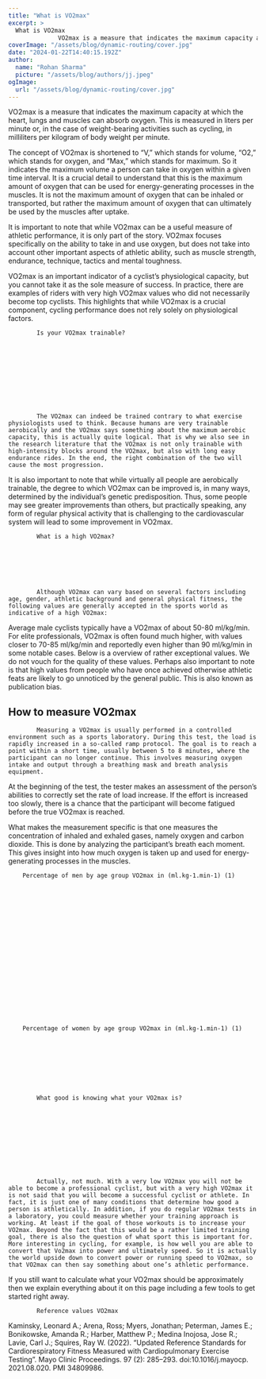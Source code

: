 ```yaml
---
title: "What is VO2max"
excerpt: >
  What is VO2max
              VO2max is a measure that indicates the maximum capacity at which the heart, lungs and muscles can absorb oxygen. This is measured in liters per minute or, in the case...
coverImage: "/assets/blog/dynamic-routing/cover.jpg"
date: "2024-01-22T14:40:15.192Z"
author:
  name: "Rohan Sharma"
  picture: "/assets/blog/authors/jj.jpeg"
ogImage:
  url: "/assets/blog/dynamic-routing/cover.jpg"
---
```


VO2max is a measure that indicates the maximum capacity at which the heart, lungs and muscles can absorb oxygen. This is measured in liters per minute or, in the case of weight-bearing activities such as cycling, in milliliters per kilogram of body weight per minute.

The concept of VO2max is shortened to “V,” which stands for volume, “O2,” which stands for oxygen, and “Max,” which stands for maximum. So it indicates the maximum volume a person can take in oxygen within a given time interval. It is a crucial detail to understand that this is the maximum amount of oxygen that can be used for energy-generating processes in the muscles. It is not the maximum amount of oxygen that can be inhaled or transported, but rather the maximum amount of oxygen that can ultimately be used by the muscles after uptake.

It is important to note that while VO2max can be a useful measure of athletic performance, it is only part of the story. VO2max focuses specifically on the ability to take in and use oxygen, but does not take into account other important aspects of athletic ability, such as muscle strength, endurance, technique, tactics and mental toughness.

VO2max is an important indicator of a cyclist’s physiological capacity, but you cannot take it as the sole measure of success. In practice, there are examples of riders with very high VO2max values who did not necessarily become top cyclists. This highlights that while VO2max is a crucial component, cycling performance does not rely solely on physiological factors.



		

	

		

			Is your VO2max trainable?



		

	



	

			The VO2max can indeed be trained contrary to what exercise physiologists used to think. Because humans are very trainable aerobically and the VO2max says something about the maximum aerobic capacity, this is actually quite logical. That is why we also see in the research literature that the VO2max is not only trainable with high-intensity blocks around the VO2max, but also with long easy endurance rides. In the end, the right combination of the two will cause the most progression.

It is also important to note that while virtually all people are aerobically trainable, the degree to which VO2max can be improved is, in many ways, determined by the individual’s genetic predisposition. Thus, some people may see greater improvements than others, but practically speaking, any form of regular physical activity that is challenging to the cardiovascular system will lead to some improvement in VO2max.



		



		

			What is a high VO2max?



		

	

			Although VO2max can vary based on several factors including age, gender, athletic background and general physical fitness, the following values are generally accepted in the sports world as indicative of a high VO2max:

Average male cyclists typically have a VO2max of about 50-80 ml/kg/min. For elite professionals, VO2max is often found much higher, with values closer to 70-85 ml/kg/min and reportedly even higher than 90 ml/kg/min in some notable cases. Below is a overview of rather exceptional values. We do not vouch for the quality of these values. Perhaps also important to note is that high values from people who have once achieved otherwise athletic feats are likely to go unnoticed by the general public. This is also known as publication bias.



		

		

		

			

		



## How to measure VO2max



		

	



	

			Measuring a VO2max is usually performed in a controlled environment such as a sports laboratory. During this test, the load is rapidly increased in a so-called ramp protocol. The goal is to reach a point within a short time, usually between 5 to 8 minutes, where the participant can no longer continue. This involves measuring oxygen intake and output through a breathing mask and breath analysis equipment.

At the beginning of the test, the tester makes an assessment of the person’s abilities to correctly set the rate of load increase. If the effort is increased too slowly, there is a chance that the participant will become fatigued before the true VO2max is reached.

What makes the measurement specific is that one measures the concentration of inhaled and exhaled gases, namely oxygen and carbon dioxide. This is done by analyzing the participant’s breath each moment. This gives insight into how much oxygen is taken up and used for energy-generating processes in the muscles.



		



	

		

		

			

		

	



	

		Percentage of men by age group VO2max in (ml.kg-1.min-1) (1)

	



	

		

		

			

		

	



	

		Percentage of women by age group VO2max in (ml.kg-1.min-1) (1)

	



	

		

			What good is knowing what your VO2max is?



		

	



	

			Actually, not much. With a very low VO2max you will not be able to become a professional cyclist, but with a very high VO2max it is not said that you will become a successful cyclist or athlete. In fact, it is just one of many conditions that determine how good a person is athletically. In addition, if you do regular VO2max tests in a laboratory, you could measure whether your training approach is working. At least if the goal of those workouts is to increase your VO2max. Beyond the fact that this would be a rather limited training goal, there is also the question of what sport this is important for. More interesting in cycling, for example, is how well you are able to convert that Vo2max into power and ultimately speed. So it is actually the world upside down to convert power or running speed to VO2max, so that VO2max can then say something about one’s athletic performance.

If you still want to calculate what your VO2max should be approximately then we explain everything about it on this page including a few tools to get started right away.



		



	

		

			Reference values VO2max



		

	



	

			

Kaminsky, Leonard A.; Arena, Ross; Myers, Jonathan; Peterman, James E.; Bonikowske, Amanda R.; Harber, Matthew P.; Medina Inojosa, Jose R.; Lavie, Carl J.; Squires, Ray W. (2022). “Updated Reference Standards for Cardiorespiratory Fitness Measured with Cardiopulmonary Exercise Testing”. Mayo Clinic Proceedings. 97 (2): 285–293. doi:10.1016/j.mayocp. 2021.08.020. PMI 34809986.